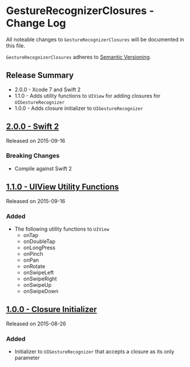 # GestureRecognizerClosures - Change Log

All noteable changes to `GestureRecognizerClosures` will be documented in this file.

`GestureRecognizerClosures` adheres to [Semantic Versioning](http://semver.org/).

## Release Summary
- 2.0.0 - Xcode 7 and Swift 2
- 1.1.0 - Adds utility functions to `UIView` for adding closures for `UIGestureRecognizer`
- 1.0.0 - Adds closure initializer to `UIGestureRecognizer`

## [2.0.0 - Swift 2](https://github.com/marcbaldwin/GestureRecognizerClosures/releases/tag/2.0.0)
Released on 2015-09-16

### Breaking Changes
- Compile against Swift 2

## [1.1.0 - UIView Utility Functions](https://github.com/marcbaldwin/GestureRecognizerClosures/releases/tag/1.1.0)
Released on 2015-09-16

### Added
- The following utility functions to `UIView`
  - onTap
  - onDoubleTap
  - onLongPress
  - onPinch
  - onPan
  - onRotate
  - onSwipeLeft
  - onSwipeRight
  - onSwipeUp
  - onSwipeDown

## [1.0.0 - Closure Initializer](https://github.com/marcbaldwin/GestureRecognizerClosures/releases/tag/1.0.0)
Released on 2015-08-26

### Added
- Initializer to `UIGestureRecognizer` that accepts a closure as its only parameter
